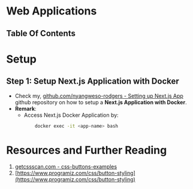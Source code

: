 # Web Applications

## Table Of Contents

# Setup

## Step 1: Setup Next.js Application with Docker

- Check my, [github.com/nyangweso-rodgers - Setting up Next.js App](https://github.com/nyangweso-rodgers/Programming-with-JavaScript/blob/main/02-JavaScript-Libraries/01-React/03-React-Frameworks/01-Next.js/01-Setting-Next.js-App/Readme.md) github repository on how to setup a **Next.js Application with Docker**.
- **Remark**:
  - Access Next.js Docker Application by:
    ```sh
        docker exec -it <app-name> bash
    ```

# Resources and Further Reading

1. [getcssscan.com - css-buttons-examples](https://getcssscan.com/css-buttons-examples)
2. [https://www.programiz.com/css/button-styling](https://www.programiz.com/css/button-styling)
